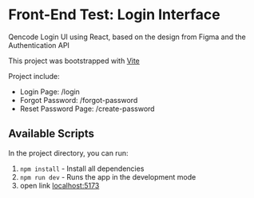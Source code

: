 # Front-End Test: Login Interface
Qencode Login UI using React, based on the design from Figma and the Authentication API

This project was bootstrapped with [Vite](https://vitejs.dev/)

Project include:
- Login Page: /login
- Forgot Password:  /forgot-password
- Reset Password Page: /create-password

## Available Scripts
In the project directory, you can run:

1. `npm install` - Install all dependencies
2. `npm run dev` - Runs the app in the development mode
3. open link [localhost:5173](http://localhost:5173/)
